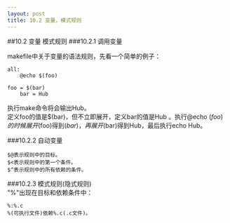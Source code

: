 ```yaml
---
layout: post
title: 10.2 变量，模式规则
---
```


##10.2 变量 模式规则
###10.2.1 调用变量    

makefile中关于变量的语法规则，先看一个简单的例子：   

	all:
		@echo $(foo)

	foo = $(bar)
		bar = Hub  
执行make命令将会输出Hub。<br>
定义foo的值是$(bar)，但不立即展开，定义bar的值是Hub 。执行@echo $(foo)的时候展开$(foo)得到$(bar)，再展开$(bar)得到Hub，最后执行echo Hub。

###10.2.2 自动变量   

	$@表示规则中的目标。
	$<表示规则中的第一个条件。
	$^表示规则中的所有依赖的条件。

###10.2.3 模式规则(隐式规则)   
"%"出现在目标和依赖条件中：   

	%:%.c   
	%(可执行文件)依赖%.c(.c文件)。
